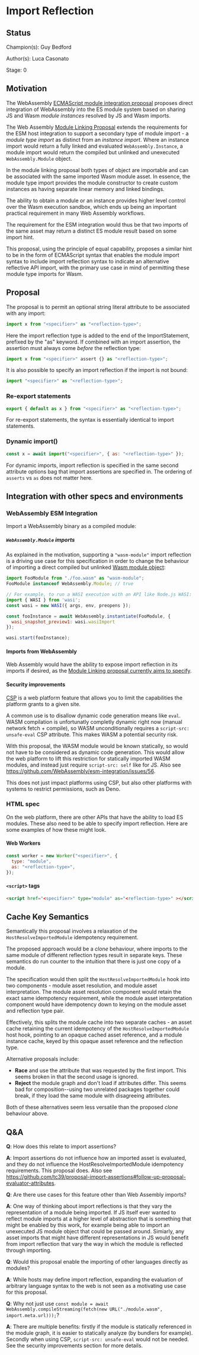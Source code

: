 # Import Reflection

## Status

Champion(s): Guy Bedford

Author(s): Luca Casonato

Stage: 0

## Motivation

The WebAssembly [ECMAScript module integration proposal][wasm-esm] proposes direct
integration of WebAssembly into the ES module system based on sharing JS and Wasm
_module instances_ resolved by JS and Wasm imports.

The Web Assembly [Module Linking Proposal][] extends the requirements for the
ESM host integration to support a secondary type of module import - a
_module type import_ as distinct from an _instance import_. Where an instance import
would return a fully linked and evaluated `WebAssembly.Instance`, a module import
would return the compiled but unlinked and unexecuted `WebAssembly.Module` object.

In the module linking proposal both types of object are importable and can be
associated with the same imported Wasm module asset. In essence, the module type import
provides the module constructor to create custom instances as having separate
linear memory and linked bindings.

The ability to obtain a module or an instance provides higher level control over the
Wasm execution sandbox, which ends up being an important practical requirement in
many Web Assembly workflows.

The requirement for the ESM integration would thus be that two imports of the same
asset may return a distinct ES module result based on some import hint.

This proposal, using the principle of equal capability, proposes a similar hint
to be in the form of ECMAScript syntax that enables the module import syntax to
include import reflection syntax to indicate an alternative reflective API import,
with the primary use case in mind of permitting these module type imports for Wasm.

[Module Linking Proposal]: https://github.com/WebAssembly/module-linking/blob/master/proposals/module-linking/Explainer.md
[wasm-esm]: https://github.com/WebAssembly/esm-integration/tree/master/proposals/esm-integration

## Proposal

The proposal is to permit an optional string literal attribute to be associated
with any import:

```js
import x from "<specifier>" as "<reflection-type>";
```

Here the import reflection type is added to the end of the ImportStatement,
prefixed by the "as" keyword. If combined with an import assertion, the
assertion must always come _before_ the reflection type:

```js
import x from "<specifier>" assert {} as "<reflection-type>";
```

It is also possible to specify an import reflection if the import is not
bound:

```js
import "<specifier>" as "<reflection-type>";
```

### Re-export statements

```js
export { default as x } from "<specifier>" as "<reflection-type>";
```

For re-export statements, the syntax is essentially identical to import
statements.

### Dynamic import()

```js
const x = await import("<specifier>", { as: "<reflection-type>" });
```

For dynamic imports, import reflection is specified in the same second attribute
options bag that import assertions are specified in. The ordering of
`asserts` vs `as` does not matter here.

## Integration with other specs and environments

### WebAssembly ESM Integration

Import a WebAssembly binary as a compiled module:

##### `WebAssembly.Module` imports

As explained in the motivation, supporting a `"wasm-module"` import reflection is a driving use case for this specification in order to change the behaviour of
importing a direct compiled but unlinked [Wasm module object](https://webassembly.github.io/spec/js-api/index.html#modules):

```js
import FooModule from "./foo.wasm" as "wasm-module";
FooModule instanceof WebAssembly.Module; // true

// For example, to run a WASI execution with an API like Node.js WASI:
import { WASI } from 'wasi';
const wasi = new WASI({ args, env, preopens });

const fooInstance = await WebAssembly.instantiate(FooModule, {
  wasi_snapshot_preview1: wasi.wasiImport
});

wasi.start(fooInstance);
```

#### Imports from WebAssembly

Web Assembly would have the ability to expose import reflection in its
imports if desired, as the [Module Linking proposal currently aims to specify](https://github.com/WebAssembly/module-linking/blob/main/proposals/module-linking/Binary.md#import-section-updates).


#### Security improvements

[CSP][] is a web platform feature that allows you to limit the capabilities the platform grants to a
given site.

A common use is to disallow dynamic code generation means like `eval`. WASM compilation is
unfortunatly completly dynamic right now (manual network fetch + compile), so WASM unconditionally
requires a `script-src: unsafe-eval` CSP attribute. This makes WASM a potential security risk.

With this proposal, the WASM module would be known statically, so would not have to be considered as
dynamic code generation. This would allow the web platform to lift this restriction for statically
imported WASM modules, and instead just require `script-src: self` like for JS. Also see
https://github.com/WebAssembly/esm-integration/issues/56.

This does not just impact platforms using CSP, but also other platforms with systems to restrict
permissions, such as Deno.

[CSP]: https://developer.mozilla.org/en-US/docs/Web/HTTP/Headers/Content-Security-Policy

### HTML spec

On the web platform, there are other APIs that have the ability to load ES
modules. These also need to be able to specify import reflection. Here are
some examples of how these might look.

#### Web Workers

```js
const worker = new Worker("<specifier>", {
  type: "module",
  as: "<reflection-type>",
});
```

#### `<script>` tags

```html
<script href="<specifier>" type="module" as="<reflection-type>" ></script>
```

## Cache Key Semantics

Semantically this proposal involves a relaxation of the `HostResolveImportedModule` idempotency requirement.

The proposed approach would be a _clone_ behaviour, where imports to the same module of different
reflection types result in separate keys. These semantics do run counter to the intuition
that there is just one copy of a module.

The specification would then split the `HostResolveImportedModule` hook into two components -
module asset resolution, and module asset interpretation. The module asset resolution component
would retain the exact same idempotency requirement, while the module asset interpretation component
would have idempotency down to keying on the module asset and reflection type pair.

Effectively, this splits the module cache into two separate caches - an asset cache retaining the
current idempotency of the `HostResolveImportedModule` host hook, pointing to an opaque cached asset reference,
and a module instance cache, keyed by this opaque asset reference and the reflection type.

Alternative proposals include:

- **Race** and use the attribute that was requested by the first import. This
  seems broken in that the second usage is ignored.
- **Reject** the module graph and don't load if attributes differ. This seems
  bad for composition--using two unrelated packages together could break, if
  they load the same module with disagreeing attributes.

Both of these alternatives seem less versatile than the proposed _clone_ behaviour above.

## Q&A

**Q**: How does this relate to import assertions?

**A**: Import assertions do not influence how an imported asset is evaluated, and they
do not influence the HostResolveImportedModule idempotency requirements. This
proposal does. Also see
https://github.com/tc39/proposal-import-assertions#follow-up-proposal-evaluator-attributes.

**Q**: Are there use cases for this feature other than Web Assembly imports?

**A**: One way of thinking about import reflections is that they vary the representation
of a module being imported. If JS itself ever wanted to reflect module imports at a higher
level of abstraction that is something that might be enabled by this work, for example being
able to import an unexecuted JS module object that could be passed around. Simiarly, any asset
imports that might have different representations in JS would benefit from import reflection
that vary the way in which the module is reflected through importing.

**Q**: Would this proposal enable the importing of other languages directly as modules?

**A**: While hosts may define import reflection, expanding the evaluation of
arbitrary language syntax to the web is not seen as a motivating use case for this proposal.

**Q**: Why not just use `const module = await WebAssembly.compileStreaming(fetch(new URL("./module.wasm", import.meta.url)));`?

**A**: There are multiple benefits: firstly if the module is statically referenced in the module
graph, it is easier to statically analyze (by bundlers for example). Secondly when using CSP,
`script-src: unsafe-eval` would not be needed. See the security improvements section for more
details.
